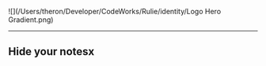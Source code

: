 ![](/Users/theron/Developer/CodeWorks/Rulie/identity/Logo Hero Gradient.png)

---

## Hide your notesx

<!-- Sometimes it’s helpful to keep some notes in your document, without having to show them in your presentation. You can use simple HTML-style commenting syntax to do this. -->

<!-- 
You can even skip entire slides, without having to delete your thoughts.
---
# Maybe this is an awesome slide, but then again, maybe not.
---
-->
